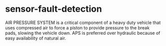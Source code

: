 # sensor-fault-detection
AIR PRESSURE SYSTEM is a critical component of a heavy duty vehicle that uses compressed air to force a piston to provide pressure to the break pads, slowing the vehicle down. APS is preferred over hydraulic because of easy availability of natural air.
